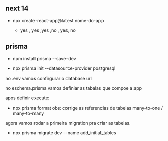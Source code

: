 ## next 14

- npx create-react-app@latest nome-do-app

  - yes , yes ,yes ,no , yes, no


## prisma

- npm install prisma --save-dev

- npx prisma init --datasource-provider postgresql

no .env vamos confirgurar o database url

no eschema.prisma vamos definiar as tabalas que compoe a app

apos definir execute:
- npx prisma format
obs: corrige as referencias de tabelas many-to-one / many-to-many

agora vamos rodar a primeira migration pra criar as tabelas.

- npx prisma migrate dev --name add_initial_tables
